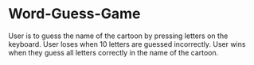 # Word-Guess-Game
User is to guess the name of the cartoon by pressing letters on the keyboard. 
User loses when 10 letters are guessed incorrectly.
User wins when they guess all letters correctly in the name of the cartoon.
